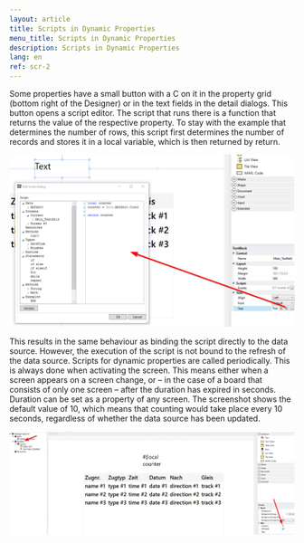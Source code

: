 ```yaml
---
layout: article
title: Scripts in Dynamic Properties
menu_title: Scripts in Dynamic Properties
description: Scripts in Dynamic Properties
lang: en
ref: scr-2
---
```

Some properties have a small button with a C on it in the property grid (bottom right of the Designer) or in the text fields in the detail dialogs. This button opens a script editor. The script that runs there is a function that returns the value of the respective property. To stay with the example that determines the number of rows, this script first determines the number of records and stores it in a local variable, which is then returned by return.

![image_1](/assets/images/scripting/dynamic/dynamic01.png)

This results in the same behaviour as binding the script directly to the data source. However, the execution of the script is not bound to the refresh of the data source. Scripts for dynamic properties are called periodically. This is always done when activating the screen. This means either when a screen appears on a screen change, or – in the case of a board that consists of only one screen – after the duration has expired in seconds. Duration can be set as a property of any screen. The screenshot shows the default value of 10, which means that counting would take place every 10 seconds, regardless of whether the data source has been updated.

![image_1](/assets/images/scripting/dynamic/dynamic02.png)
